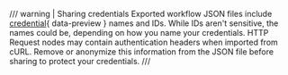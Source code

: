 /// warning | Sharing credentials
Exported workflow JSON files include [credential](/glossary.md#credential-n8n){ data-preview } names and IDs. While IDs aren't sensitive, the names could be, depending on how you name your credentials. HTTP Request nodes may contain authentication headers when imported from cURL. Remove or anonymize this information from the JSON file before sharing to protect your credentials.
///
